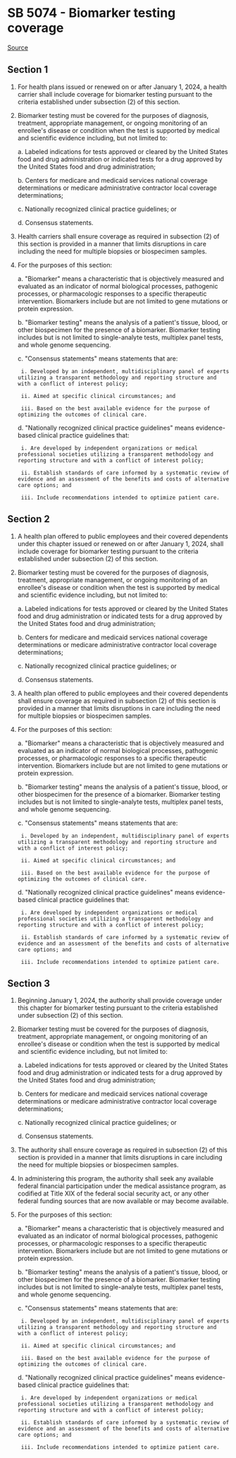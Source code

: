 # SB 5074 - Biomarker testing coverage

[Source](http://lawfilesext.leg.wa.gov/biennium/2023-24/Pdf/Bills/Senate%20Bills/5074.pdf)

## Section 1
1. For health plans issued or renewed on or after January 1, 2024, a health carrier shall include coverage for biomarker testing pursuant to the criteria established under subsection (2) of this section.

2. Biomarker testing must be covered for the purposes of diagnosis, treatment, appropriate management, or ongoing monitoring of an enrollee's disease or condition when the test is supported by medical and scientific evidence including, but not limited to:

    a. Labeled indications for tests approved or cleared by the United States food and drug administration or indicated tests for a drug approved by the United States food and drug administration;

    b. Centers for medicare and medicaid services national coverage determinations or medicare administrative contractor local coverage determinations;

    c. Nationally recognized clinical practice guidelines; or

    d. Consensus statements.

3. Health carriers shall ensure coverage as required in subsection (2) of this section is provided in a manner that limits disruptions in care including the need for multiple biopsies or biospecimen samples.

4. For the purposes of this section:

    a. "Biomarker" means a characteristic that is objectively measured and evaluated as an indicator of normal biological processes, pathogenic processes, or pharmacologic responses to a specific therapeutic intervention. Biomarkers include but are not limited to gene mutations or protein expression.

    b. "Biomarker testing" means the analysis of a patient's tissue, blood, or other biospecimen for the presence of a biomarker. Biomarker testing includes but is not limited to single-analyte tests, multiplex panel tests, and whole genome sequencing.

    c. "Consensus statements" means statements that are:

        i. Developed by an independent, multidisciplinary panel of experts utilizing a transparent methodology and reporting structure and with a conflict of interest policy;

        ii. Aimed at specific clinical circumstances; and

        iii. Based on the best available evidence for the purpose of optimizing the outcomes of clinical care.

    d. "Nationally recognized clinical practice guidelines" means evidence-based clinical practice guidelines that:

        i. Are developed by independent organizations or medical professional societies utilizing a transparent methodology and reporting structure and with a conflict of interest policy;

        ii. Establish standards of care informed by a systematic review of evidence and an assessment of the benefits and costs of alternative care options; and

        iii. Include recommendations intended to optimize patient care.

## Section 2
1. A health plan offered to public employees and their covered dependents under this chapter issued or renewed on or after January 1, 2024, shall include coverage for biomarker testing pursuant to the criteria established under subsection (2) of this section.

2. Biomarker testing must be covered for the purposes of diagnosis, treatment, appropriate management, or ongoing monitoring of an enrollee's disease or condition when the test is supported by medical and scientific evidence including, but not limited to:

    a. Labeled indications for tests approved or cleared by the United States food and drug administration or indicated tests for a drug approved by the United States food and drug administration;

    b. Centers for medicare and medicaid services national coverage determinations or medicare administrative contractor local coverage determinations;

    c. Nationally recognized clinical practice guidelines; or

    d. Consensus statements.

3. A health plan offered to public employees and their covered dependents shall ensure coverage as required in subsection (2) of this section is provided in a manner that limits disruptions in care including the need for multiple biopsies or biospecimen samples.

4. For the purposes of this section:

    a. "Biomarker" means a characteristic that is objectively measured and evaluated as an indicator of normal biological processes, pathogenic processes, or pharmacologic responses to a specific therapeutic intervention. Biomarkers include but are not limited to gene mutations or protein expression.

    b. "Biomarker testing" means the analysis of a patient's tissue, blood, or other biospecimen for the presence of a biomarker. Biomarker testing includes but is not limited to single-analyte tests, multiplex panel tests, and whole genome sequencing.

    c. "Consensus statements" means statements that are:

        i. Developed by an independent, multidisciplinary panel of experts utilizing a transparent methodology and reporting structure and with a conflict of interest policy;

        ii. Aimed at specific clinical circumstances; and

        iii. Based on the best available evidence for the purpose of optimizing the outcomes of clinical care.

    d. "Nationally recognized clinical practice guidelines" means evidence-based clinical practice guidelines that:

        i. Are developed by independent organizations or medical professional societies utilizing a transparent methodology and reporting structure and with a conflict of interest policy;

        ii. Establish standards of care informed by a systematic review of evidence and an assessment of the benefits and costs of alternative care options; and

        iii. Include recommendations intended to optimize patient care.

## Section 3
1. Beginning January 1, 2024, the authority shall provide coverage under this chapter for biomarker testing pursuant to the criteria established under subsection (2) of this section.

2. Biomarker testing must be covered for the purposes of diagnosis, treatment, appropriate management, or ongoing monitoring of an enrollee's disease or condition when the test is supported by medical and scientific evidence including, but not limited to:

    a. Labeled indications for tests approved or cleared by the United States food and drug administration or indicated tests for a drug approved by the United States food and drug administration;

    b. Centers for medicare and medicaid services national coverage determinations or medicare administrative contractor local coverage determinations;

    c. Nationally recognized clinical practice guidelines; or

    d. Consensus statements.

3. The authority shall ensure coverage as required in subsection (2) of this section is provided in a manner that limits disruptions in care including the need for multiple biopsies or biospecimen samples.

4. In administering this program, the authority shall seek any available federal financial participation under the medical assistance program, as codified at Title XIX of the federal social security act, or any other federal funding sources that are now available or may become available.

5. For the purposes of this section:

    a. "Biomarker" means a characteristic that is objectively measured and evaluated as an indicator of normal biological processes, pathogenic processes, or pharmacologic responses to a specific therapeutic intervention. Biomarkers include but are not limited to gene mutations or protein expression.

    b. "Biomarker testing" means the analysis of a patient's tissue, blood, or other biospecimen for the presence of a biomarker. Biomarker testing includes but is not limited to single-analyte tests, multiplex panel tests, and whole genome sequencing.

    c. "Consensus statements" means statements that are:

        i. Developed by an independent, multidisciplinary panel of experts utilizing a transparent methodology and reporting structure and with a conflict of interest policy;

        ii. Aimed at specific clinical circumstances; and

        iii. Based on the best available evidence for the purpose of optimizing the outcomes of clinical care.

    d. "Nationally recognized clinical practice guidelines" means evidence-based clinical practice guidelines that:

        i. Are developed by independent organizations or medical professional societies utilizing a transparent methodology and reporting structure and with a conflict of interest policy;

        ii. Establish standards of care informed by a systematic review of evidence and an assessment of the benefits and costs of alternative care options; and

        iii. Include recommendations intended to optimize patient care.
